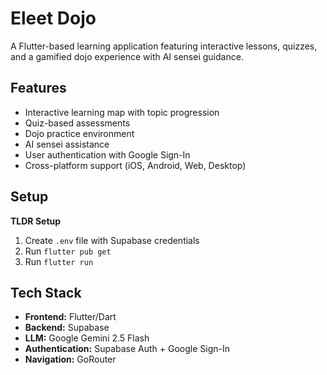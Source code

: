 # Eleet Dojo

A Flutter-based learning application featuring interactive lessons, quizzes, and a gamified dojo experience with AI sensei guidance.

## Features

- Interactive learning map with topic progression
- Quiz-based assessments
- Dojo practice environment
- AI sensei assistance
- User authentication with Google Sign-In
- Cross-platform support (iOS, Android, Web, Desktop)

## Setup

**TLDR Setup**
1. Create `.env` file with Supabase credentials
2. Run `flutter pub get`
3. Run `flutter run`

## Tech Stack

- **Frontend:** Flutter/Dart
- **Backend:** Supabase
- **LLM:** Google Gemini 2.5 Flash
- **Authentication:** Supabase Auth + Google Sign-In
- **Navigation:** GoRouter
